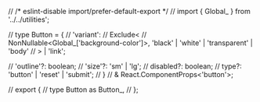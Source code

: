 // /* eslint-disable import/prefer-default-export */
// import { Global_ } from '../../utilities';

// type Button = {
//   'variant':
//   Exclude<
//   NonNullable<Global_['background-color']>, 'black' | 'white' | 'transparent' | 'body'
//   > | 'link';

//   'outline'?: boolean;
//   'size'?: 'sm' | 'lg';
//   disabled?: boolean;
//   type?: 'button' | 'reset' | 'submit';
// }
// & React.ComponentProps<'button'>;

// export {
//   type Button as Button_,
// };

